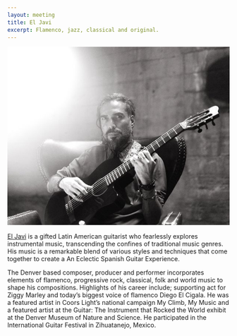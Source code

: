 ```yaml
---
layout: meeting
title: El Javi
excerpt: Flamenco, jazz, classical and original.
---
```

![El Javi](/pics/20250127-ElJavi.jpg)

[El Javi](https://eljavi.com/) is a gifted Latin American guitarist who fearlessly explores instrumental music, transcending the confines of traditional music genres. His music is a remarkable blend of various styles and techniques that come together to create a An Eclectic Spanish Guitar Experience.

The Denver based composer, producer and performer incorporates elements of flamenco, progressive rock, classical, folk and world music to shape his compositions. Highlights of his career include; supporting act for Ziggy Marley and today’s biggest voice of flamenco Diego El Cigala. He was a featured artist in Coors Light’s national campaign My Climb, My Music and a featured artist at the Guitar: The Instrument that Rocked the World exhibit at the Denver Museum of Nature and Science. He participated in the International Guitar Festival in Zihuatanejo, Mexico.
